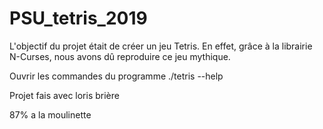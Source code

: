 # PSU_tetris_2019

L'objectif du projet était de créer un jeu Tetris. En effet, grâce à la librairie N-Curses, nous avons dû reproduire ce jeu mythique.

Ouvrir les commandes du programme ./tetris --help

Projet fais avec loris brière

87% a la moulinette

